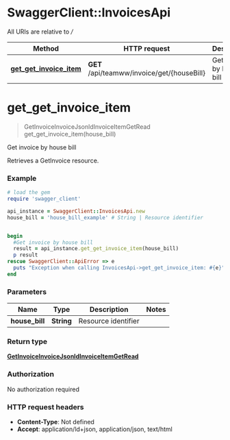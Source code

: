 # SwaggerClient::InvoicesApi

All URIs are relative to */*

Method | HTTP request | Description
------------- | ------------- | -------------
[**get_get_invoice_item**](InvoicesApi.md#get_get_invoice_item) | **GET** /api/teamww/invoice/get/{houseBill} | Get invoice by house bill

# **get_get_invoice_item**
> GetInvoiceInvoiceJsonldInvoiceItemGetRead get_get_invoice_item(house_bill)

Get invoice by house bill

Retrieves a GetInvoice resource.

### Example
```ruby
# load the gem
require 'swagger_client'

api_instance = SwaggerClient::InvoicesApi.new
house_bill = 'house_bill_example' # String | Resource identifier


begin
  #Get invoice by house bill
  result = api_instance.get_get_invoice_item(house_bill)
  p result
rescue SwaggerClient::ApiError => e
  puts "Exception when calling InvoicesApi->get_get_invoice_item: #{e}"
end
```

### Parameters

Name | Type | Description  | Notes
------------- | ------------- | ------------- | -------------
 **house_bill** | **String**| Resource identifier | 

### Return type

[**GetInvoiceInvoiceJsonldInvoiceItemGetRead**](GetInvoiceInvoiceJsonldInvoiceItemGetRead.md)

### Authorization

No authorization required

### HTTP request headers

 - **Content-Type**: Not defined
 - **Accept**: application/ld+json, application/json, text/html



